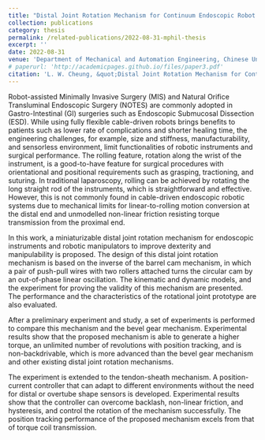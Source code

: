 ```yaml
---
title: "Distal Joint Rotation Mechanism for Continuum Endoscopic Robot Manipulation"
collection: publications
category: thesis
permalink: /related-publications/2022-08-31-mphil-thesis
excerpt: ''
date: 2022-08-31
venue: 'Department of Mechanical and Automation Engineering, Chinese University of Hong Kong'
# paperurl: 'http://academicpages.github.io/files/paper3.pdf'
citation: 'L. W. Cheung, &quot;Distal Joint Rotation Mechanism for Continuum Endoscopic Robot Manipulation,&quot; <i>M.Phil. Thesis, Department of Mechanical and Automation Engineering, Chinese University of Hong Kong</i>. 2022.'
---
```


Robot-assisted Minimally Invasive Surgery (MIS) and Natural Orifice Transluminal Endoscopic Surgery (NOTES) are commonly adopted in Gastro-Intestinal (GI) surgeries such as Endoscopic Submucosal Dissection (ESD). While using fully flexible cable-driven robots brings benefits to patients such as lower rate of complications and shorter healing time, the engineering challenges, for example, size and stiffness, manufacturability, and sensorless environment, limit functionalities of robotic instruments and surgical performance. The rolling feature, rotation along the wrist of the instrument, is a good-to-have feature for surgical procedures with orientational and positional requirements such as grasping, tractioning, and suturing. In traditional laparoscopy, rolling can be achieved by rotating the long straight rod of the instruments, which is straightforward and effective. However, this is not commonly found in cable-driven endoscopic robotic systems due to mechanical limits for linear-to-rolling motion conversion at the distal end and unmodelled non-linear friction resisting torque transmission from the proximal end.

In this work, a miniaturizable distal joint rotation mechanism for endoscopic instruments and robotic manipulators to improve dexterity and manipulability is proposed. The design of this distal joint rotation mechanism is based on the inverse of the barrel cam mechanism, in which a pair of push-pull wires with two rollers attached turns the circular cam by an out-of-phase linear oscillation. The kinematic and dynamic models, and the experiment for proving the validity of this mechanism are presented. The performance and the characteristics of the rotational joint prototype are also evaluated.

After a preliminary experiment and study, a set of experiments is performed to compare this mechanism and the bevel gear mechanism. Experimental results show that the proposed mechanism is able to generate a higher torque, an unlimited number of revolutions with position tracking, and is non-backdrivable, which is more advanced than the bevel gear mechanism and other existing distal joint rotation mechanisms.

The experiment is extended to the tendon-sheath mechanism. A position-current controller that can adapt to different environments without the need for distal or overtube shape sensors is developed. Experimental results show that the controller can overcome backlash, non-linear friction, and hysteresis, and control the rotation of the mechanism successfully. The position tracking performance of the proposed mechanism excels from that of torque coil transmission.